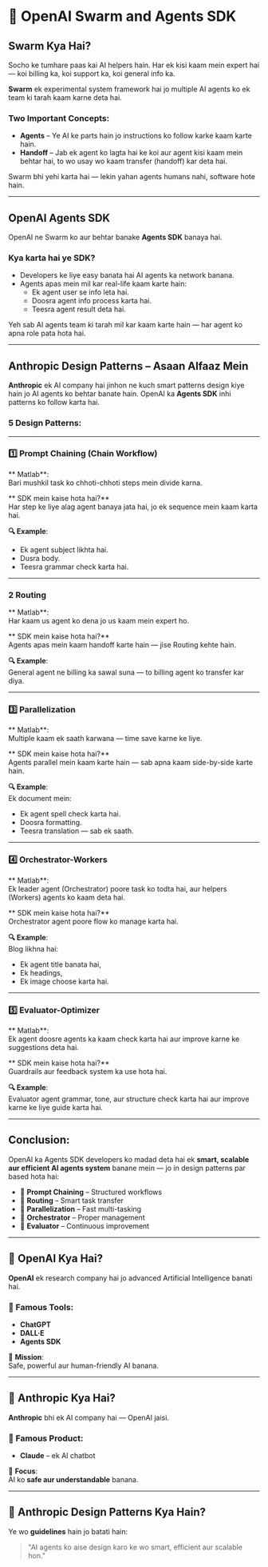 # 🤖 OpenAI Swarm and Agents SDK 

## Swarm Kya Hai?

Socho ke tumhare paas kai AI helpers hain. Har ek kisi kaam mein expert hai — koi billing ka, koi support ka, koi general info ka.

**Swarm** ek experimental system framework hai jo multiple AI agents ko ek team ki tarah kaam karne deta hai.

### Two Important Concepts:

- **Agents** – Ye AI ke parts hain jo instructions ko follow karke kaam karte hain.
- **Handoff** – Jab ek agent ko lagta hai ke koi aur agent kisi kaam mein behtar hai, to wo usay wo kaam transfer (handoff) kar deta hai.


Swarm bhi yehi karta hai — lekin yahan agents humans nahi, software hote hain.

---

##  OpenAI Agents SDK

OpenAI ne Swarm ko aur behtar banake **Agents SDK** banaya hai.

###  Kya karta hai ye SDK?

- Developers ke liye easy banata hai AI agents ka network banana.
- Agents apas mein mil kar real-life kaam karte hain:
  - Ek agent user se info leta hai.
  - Doosra agent info process karta hai.
  - Teesra agent result deta hai.

Yeh sab AI agents team ki tarah mil kar kaam karte hain — har agent ko apna role pata hota hai.

---

##  Anthropic Design Patterns – Asaan Alfaaz Mein

**Anthropic** ek AI company hai jinhon ne kuch smart patterns design kiye hain jo AI agents ko behtar banate hain. OpenAI ka **Agents SDK** inhi patterns ko follow karta hai.

### 5 Design Patterns:

---

### 1️⃣ Prompt Chaining (Chain Workflow)

** Matlab**:  
Bari mushkil task ko chhoti-chhoti steps mein divide karna.

** SDK mein kaise hota hai?**  
Har step ke liye alag agent banaya jata hai, jo ek sequence mein kaam karta hai.

**🔍 Example**:
- Ek agent subject likhta hai.
- Dusra body.
- Teesra grammar check karta hai.

---

### 2️ Routing

** Matlab**:  
Har kaam us agent ko dena jo us kaam mein expert ho.

** SDK mein kaise hota hai?**  
Agents apas mein kaam handoff karte hain — jise Routing kehte hain.

**🔍 Example**:  
General agent ne billing ka sawal suna — to billing agent ko transfer kar diya.

---

### 3️⃣ Parallelization

** Matlab**:  
Multiple kaam ek saath karwana — time save karne ke liye.

** SDK mein kaise hota hai?**  
Agents parallel mein kaam karte hain — sab apna kaam side-by-side karte hain.

**🔍 Example**:  
Ek document mein:
- Ek agent spell check karta hai.
- Doosra formatting.
- Teesra translation — sab ek saath.

---

### 4️⃣ Orchestrator-Workers

** Matlab**:  
Ek leader agent (Orchestrator) poore task ko todta hai, aur helpers (Workers) agents ko kaam deta hai.

** SDK mein kaise hota hai?**  
Orchestrator agent poore flow ko manage karta hai.

**🔍 Example**:  
Blog likhna hai:
- Ek agent title banata hai,
- Ek headings,
- Ek image choose karta hai.

---

### 5️⃣ Evaluator-Optimizer

** Matlab**:  
Ek agent doosre agents ka kaam check karta hai aur improve karne ke suggestions deta hai.

** SDK mein kaise hota hai?**  
Guardrails aur feedback system ka use hota hai.

**🔍 Example**:  
Evaluator agent grammar, tone, aur structure check karta hai aur improve karne ke liye guide karta hai.

---

## Conclusion:

OpenAI ka Agents SDK developers ko madad deta hai ek **smart, scalable aur efficient AI agents system** banane mein — jo in design patterns par based hota hai:

- 🔹 **Prompt Chaining** – Structured workflows
- 🔹 **Routing** – Smart task transfer
- 🔹 **Parallelization** – Fast multi-tasking
- 🔹 **Orchestrator** – Proper management
- 🔹 **Evaluator** – Continuous improvement

---

## 🏢 OpenAI Kya Hai?

**OpenAI** ek research company hai jo advanced Artificial Intelligence banati hai.

### 🔧 Famous Tools:
- **ChatGPT**
- **DALL·E**
- **Agents SDK**

🎯 **Mission**:  
Safe, powerful aur human-friendly AI banana.

---

## 🏢 Anthropic Kya Hai?

**Anthropic** bhi ek AI company hai — OpenAI jaisi.

### 🔧 Famous Product:
- **Claude** – ek AI chatbot

🎯 **Focus**:  
AI ko **safe aur understandable** banana.

---

## 🧩 Anthropic Design Patterns Kya Hain?

Ye wo **guidelines** hain jo batati hain:

> "AI agents ko aise design karo ke wo smart, efficient aur scalable hon."
